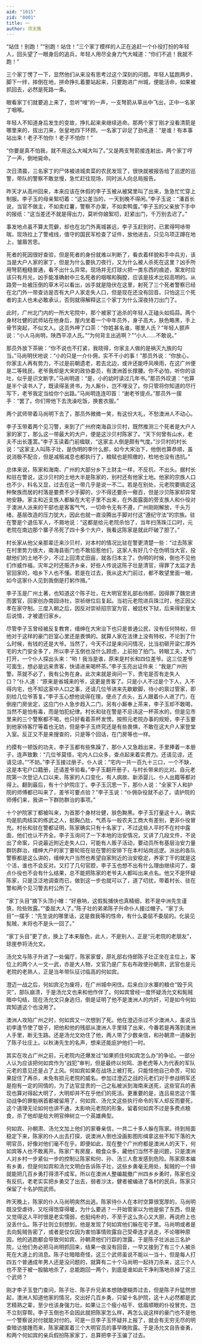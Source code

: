 ```yaml
---
aid: "1015"
zid: "0001"
title: 一
author: 项天鹰
---
```


“站住！别跑！”“别跑！站住！”三个家丁模样的人正在追赶一个仆役打扮的年轻人，回头望了一眼身后的追兵，年轻人用尽全身力气大喊道：“你们不追！我就不跑！”

三个家丁愣了一下，显然他们从来没有思考过这个深刻的问题。年轻人猛跑两步，脚下一绊，摔倒在地，拼命挣扎着要站起来，只要跑进广州城，便能活命，如果被抓回去，必然是死路一条。

眼看家丁们就要追上来了，忽听“嗖”的一声，一支弩箭从草丛中飞出，正中一名家丁咽喉。

年轻人不知道身后发生的变故，挣扎起来来继续逃命。那两个家丁刚才没看清箭是哪里来的，拔出刀来，张皇地四下环顾。一名家丁卯足了劲吼道：“是谁！有本事站出来！老子不怕你！老子不怕你！”

“你要是真不怕我，就不用这么大喊大叫了。”又是两支弩箭接连射出，两个家丁哼了一声，倒地毙命。

次日清晨，三名家丁的尸体被进城卖菜的农民发现了，很快就被报告给了巡逻的巡警，带队的警察不敢怠慢，急忙赶往现场，同时派人向总局报告。

昨天才从高州回来，本来应该在休假的李子玉被从被窝里叫了出来，急急忙忙穿上制服。李子玉的母亲絮叨着：“这公差当的，一天到晚不得闲。”李子玉说：“潘首长说，当官不做主，不如卖红薯，警察不办案，不如卖鸭蛋。”李子玉的父亲放下手中的报纸：“这当差还不就是得出力，莫听你娘絮叨，赶紧出门，千万别去迟了。”

事发地点虽不算太荒僻，却也在北门外离城甚远，李子玉赶到时，已累得呵哧带喘，现场拉上了警戒线，值守的国民军检查了证件，放他进去，只见乌项正蹲在地上，皱眉苦思。

死者的死因很好查验，但是死者的身份就难以判断了，看衣着样貌和手中兵刃，该当是大户人家的家丁，但是为什么要执刀夜行，又为什么被人杀死在这里？凶手所用弩箭粗糙普通，看不出什么异常。现场并无灯球火把一类东西的痕迹，案发时应该只有月光，凶手能准确射中三名死者的咽喉和胸膛，应该是技术比较高明的。从路旁一处被压倒的草木可以看出，凶手就是隐伏在这里，射死了三个死者警察已经在北门外一带查访是否有大户人家走失人口，但是现在还没有回音。只怕这三个死者的主人也未必敢承认，否则就得解释这三个家丁为什么深夜持刀出门了。

此时，广州北门内的一所大宅院中，那个被家丁追杀的年轻人正磕头如捣蒜。两个身材壮健的武师站在他身后，屋内坐着一个中年员外，身子高大，肤色略黑，手上骨节突起，不似文人。这员外呷了口茶：“你姓甚名谁，哪里人氏？”年轻人颤声说：“小人马尚明，陕西平凉人氏。”“为何背主出逃啊？”“小人……不敢说。”

那员外放下茶碗：“你不说也不打紧，我晓得，你家主人做的是祸灭九族的勾当。”马尚明伏地说：“小的只是一介仆佣，实不干小的事！”那员外说：“你放心，你家主人再有势力，不过是前朝遗老，若去北边，或许还能呼风唤雨，在这广州便是二等贱民，老爷我却是大宋的政协委员，有澳洲首长撑腰。你不必怕，听你的谈吐，似乎是识文断字。”马尚明道：“是，小的幼时读过几年书。”那员外叹道：“也算是半个读书人了，既读得圣贤书，为人厮仆，岂不埋没了。你只管将你知道的尽行写下，老爷我定当给你个出路。”马尚明连连叩首：“谢老爷提点。”那员外一摆手：“罢了。你们带他下去洗澡吃饭，换套衣服。”

两个武师带着马尚明下去了，那员外微微一笑，有这份大礼，不愁澳洲人不动心。

李子玉带着两个见习警，来到了广州府南海县沙贝村，既然推测三个死者是大户人家的家丁，那么这一带最大的大户，便是这沙贝村陈家了。“天下何曾有山水，老夫不出长蓬蒿。”李子玉读着门前楹联，“这家主人倒是颇有气度。”沙贝村的村长说：“这家主人叫陈子壮，是伪明的李什么郎，如今大宋治下，他倒也算恭顺，虽说消极不配合，但是减租减息也都执行了，粮赋也是照缴的，检地也没有违抗。”

总体来说，陈家和海南、广州的大部分乡下土财主一样，不反抗、不出头。据村长和驻在警说，这沙贝村的土地大半是陈家的，别村还有他家土地。他家的宗族人口也不少，科名又显，过去在这一带几乎是说一不二。若是在别处，元老院要搞定这种聚族而居的村落是要费不少手脚的，少不得还要杀一儆百，但是沙贝陈家却异常地安静。家主和近支族人都躲在大宅子里不出来，在外面露面的旁支族人和仆役对于澳洲人派来的干部也是客客气气，一切命令无有不遵，广州刚刚解放，千头万绪，基层改造的压力犹大，因此也就一直没腾出手脚对付这“遵纪守法”的宗族。驻在警是个退伍军人，不屑地说：“这都是给元老院杀怕了，当年扫荡珠江口时，元老院在南边那个寨子吊死了四十多个大户，我看这陈家是就此吓破了胆了。”

村长家从他父亲那辈迁来沙贝村，对本村的情况比驻在警更清楚一些：“过去陈家在村里势力很大，南海县衙门也不敢招惹他们，这家人有好几个在伪明当大官，投献他们的土地不少，不过上回清丈田亩，就各归本主了。伪明的时候，倒也不见他们作威作福，灾年之时还赈济乡亲，好些人传说这陈子壮是清官，得罪了太监才丢官回家的，咱乡下人也不懂。若是在过去，我从这大门前过，都不敢望里面一眼，如今这家仆人见到我倒是打躬作揖。”

李子玉是广州土著，也知道这个陈子壮，在大明官至礼部右侍郎，因得罪了魏忠贤而罢官，回家创办南园诗社，崇祯继位后复起。当初元老院进兵珠江时，他正因父孝在家守制。三度入朝之后，因反对崇祯招宗室为官，被廷杖下狱，后来得到皇太后说情，才被遣归家乡。

尽管李子玉曾经被反复教育，缙绅在大宋治下也只是普通公民，没有任何特权，但他对于这样的豪门巨室心里还是畏惧的。就算人家在法律上没有特权，不论到了什么时候，有钱的还是大爷。当然了，今天不过是来问问情况，比当初砸开梁仁厚外宅的大门安全多了，所以李子玉倒也没什么顾虑，上前拍了拍门。转眼工夫，大门打开，一个仆人探出头来：“哟！我当是谁，原来是村长和四位差爷。这三位差爷可面生，想必是远来贵客，快请进来喝杯茶。”李子玉亮出证件来：“我是广州刑警。茶就不必了，我有公务在身。此次来就是询问一下，贵宅是否有走失人口？”仆人道：“原来是省城来的爷，这更是贵客了。只是小人不过是个下人，入不得内宅，也不知这家中人口之事，还请几位爷进来先歇歇脚，待小的禀过管家，即刻给几位爷答复。”李子玉心想他说得在理，便点了点头，五人跟着仆人进了门，在倒座门房坐定，这应门仆人急步趋入二门，另有小厮奉上茶来，李子玉却不敢喝，当然不是怕有毒，而是怕犯纪律。村长和驻在警是不忌讳这一杯茶水的，但是见市里来的三个警察都不喝，也只好看着茶杯发愣。按照元老院办事的规矩，李子玉要到他家待客厅等着也无妨，但是李子玉终究还是有些畏惧，不敢在这大户人家登堂入室。反正又不是来搜查的，只是等个回话，在门房等也一样。

约摸有一顿饭的功夫，李子玉都有些焦躁了，那仆人又急趋出来，手里捧着一本册子，连声致歉：“几位爷莫怪，宅内人口众多，查点起来着实费力。还请见谅，还请见谅。”“不妨。”李子玉接过册子。仆人说：“宅内一共一百九十三口，一个不缺，这是本宅户口籍册，还请差爷验看。”李子玉翻开册子，与村长带来的比对。自元老院第一次登记人口以来，陈家的人口变化，有人病故、新添婴儿、仆人出籍等都对得上。翻到最后，有十个护院庄丁。李子玉沉思一下，那仆人说：“全家下人和护院的师傅都已叫来了，差爷可要点验？”李子玉说：“仆佣杂役就不必了，请护院的师傅们来，我讲一下群防群治的事项。”

十个护院家丁都被叫来，为首那个身材壮健，肤色黝黑。李子玉打量这十人，确实均是肌肉结实的练武之人，挺胸凸肚，气质与一般农夫工商大有差别，更非仆役冒充。村长和驻在警都证明，陈家确实只有十名家丁，不过这些人平时不在村中露面，他们也认不齐全。李子玉询问了一下本地的治安情况，又讲了几段文件，不说出了命案，只说最近附近走失人口，可能有人贩子活动，要动员所有基层治安力量群防群治，缙绅大户的家丁要轮班在驻在警的安排下在本村站岗巡逻。派出的各队警察都是这么讲的，缙绅大户当然也希望自家附近的治安稳定，养家丁干的就是这个活，谁也不会反对。又打了几句官腔，李子玉也想不出有什么理由继续问了，查点仆役也不会有什么结果，总不能把陈家的老爷夫人都叫出来点名。他又不是怀疑陈家，只是泛泛地调查而已，做到这一步也就可以了，道了叨扰，带着村长、驻在警和两个见习警去村公所了。

“家丁头目”摘下头顶小帽：“好悬呐，这假髨捕快也真精细，若不是中洲先生谨慎，险些败露。”“委屈大人了。”陈子壮的弟弟陈子升命仆人接过帽子。“家丁头目”一摆手：“先生说的哪里话，这是救我等的性命，有什么委屈不委屈的。化装见髨贼，末将也不是头一回了。”

“家丁头目”更了衣，换上了本来服色，此人，不是别人，正是“元老院的老朋友”，琼崖参将汤允文。

汤允文与陈子升进了一处偏厅，陈家家督，原礼部右侍郎陈子壮正坐在主位上，客位上的两个人一文一武，亦是大人物，文官乃是广东右布政使孙朝肃，武官也是元老院的老熟人，正是当年带队征讨临高的何如宾。

澄迈一战之后，何如宾沦为废将，在广州城中闲住。后来白沙水寨的粮仓“毁于风灾”，部队崩溃，于是汤允文也来和他作伴了。何如宾曾经一度怀疑汤允文和髨贼暗中勾结，现在汤允文只身逃归，倒是证明了他不是澳洲人的内奸，可是如今何如宾知道这个也没用了。

澳洲人攻陷广州之时，何如宾又一次想到了死。他在澄迈杀过不少澳洲人，虽说当初李逢节使了银子，把他和他的残部从澳洲人手里赎了出来，今番若是再落到澳洲人手里，断无生路。还是汤允文劝住了他，两人带了少数亲信，和孙朝肃一道躲到了陈子壮庄上。以秋涛先生的名声，想来还能庇护他们一时。

其实在攻占广州之前，元老院内还爆发过“如果抓住何如宾怎么办”的争论。一部分人认为应该把何如宾作为“战犯”审判，但是最终以何鸣、游老虎等人为代表的军队元老的意见还是占了上风。何如宾如果在战场上被打死，只能怪他自己命苦，可如果捉住了再杀，未免有损元老院的威名。参加过澄迈之战的元老们对于参战明军还是抱有一定的同情的，为了达官显贵的一己之私被派到海南来送死，这些官兵的表现也算对得起大明了，大明却并不在乎他们的死活。更重要的是，连吕易忠这个策动战争的罪魁祸首都被留用了，何如宾、汤允文这些执行命令的军人却反而要死，这个道理无论如何也讲不通，太影响元老院的形象。留着何如宾不过是多费点粮食，杀了他却是给大明官绅树立一个英雄典型。

何如宾、孙朝肃、汤允文加上他们的家眷亲信，一共二十多人躲在陈家。待到局面稳定下来，陈家的仆人出去打探，说澳洲人倒也没画影图形缉拿这些不知下落的大明官员，好像对他们毫不在乎。即便如此，现在整个广州府都是澳洲人的天下，何如宾等人也不敢离开。陈家广有房屋，粮食众多，藏他们当然不是问题，只是澳洲人对乡村一步紧似一步的控制让陈家和何、孙、汤三人愈发感到危险。陈家原本编有乡勇，但是何如宾和汤允文明白告诉陈子壮，这些乡勇毫无用处，髨贼的一个排就能把几百乡勇打得溃不成军。所以在澳洲人整编裁撤广州四乡乡勇时，陈家也没有反抗，老老实实把乡勇交了出去，弱者沙汰，健者被编进了各村的民兵，陈家只保留了十名护院武师。

昨天晚上，陈家的仆人马尚明突然出逃。陈家待仆人在本时空算很宽厚的，马尚明既没受虐待，又吃得饱穿得暖，为什么要逃？一开始管家以为他是偷了东西，但是又觉得这人平时很是老实懦弱，也挺纯朴的，不至于这么贪心又大胆，再说府上也没丢什么。陈子壮则立刻想到，他是发现了何如宾他们躲在宅子里。马尚明或者是去向髨贼告密了，或者是仅仅因为害怕事情败露自己受牵连才逃走，不论哪种原因，他的逃跑都会导致何如宾、孙朝肃他们行踪的泄露，于是陈子壮派出三名护院，让他们务必把马尚明抓回来，结果一夜没有回音，一早又接到了有三个人被杀死在大道上的消息。陈子壮暗暗奇怪，这三个武师虽说不能以一当十，但是每人打四五个普通成年男人还是没问题的，就算有二十个马尚明一起持刀杀来，这三个人也不至于被一股脑地杀了，总能跑回一两个，到底是谁如此干净利落地杀掉了这三个武师？

刚才李子玉登门查问，陈子壮、陈子升兄弟本想随便糊弄过去，但是陈子升猛然想起，澳洲人知道他家的情况，交出好几百乡勇，只留十名护院，这十人必然都是武艺精熟之辈，至少也该身强力壮。如果让三个瘦小枯干、低眉顺眼的仆役冒充，岂不立刻穿帮。李子玉倒也不会因此就把陈家怎么样，再怎么说这样的豪门也不是他一个警察说对付就能对付的。可是一旦李子玉怀疑并上报了，就会有无穷无尽的明查暗访接踵而来，陈家藏匿着三个大明官员的事早晚败露。于是汤允文自告奋勇，和两个何如宾的亲兵假扮陈家家丁，总算把李子玉骗了过去。
